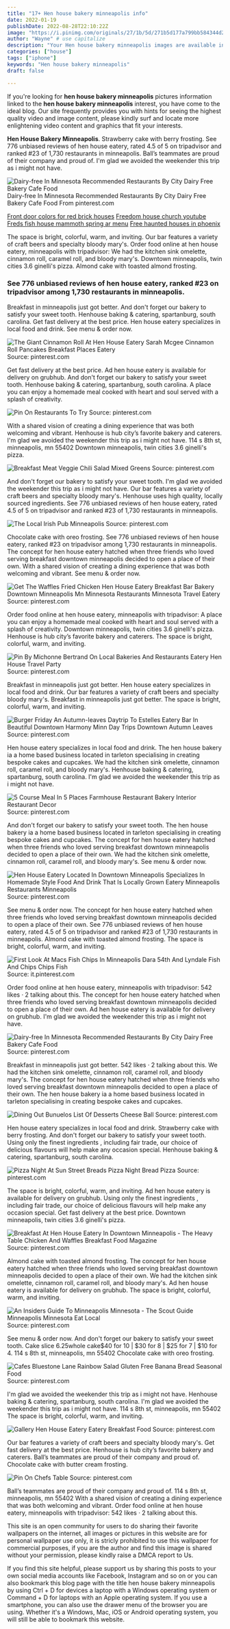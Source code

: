 ```yaml
---
title: "17+ Hen house bakery minneapolis info"
date: 2022-01-19
publishDate: 2022-08-28T22:10:22Z
image: "https://i.pinimg.com/originals/27/1b/5d/271b5d177a799bb584344d290cb78281.jpg"
author: "Wayne" # use capitalize
description: "Your Hen house bakery minneapolis images are available in this site. Hen house bakery minneapolis are a topic that is being searched for and liked by netizens today. You can Download the Hen house bakery minneapolis files here. Get all free images."
categories: ["house"]
tags: ["iphone"]
keywords: "Hen house bakery minneapolis"
draft: false

---
```


If you're looking for **hen house bakery minneapolis** pictures information linked to the **hen house bakery minneapolis** interest, you have come to the ideal  blog.  Our site frequently  provides you with  hints  for seeing  the highest  quality video and image  content, please kindly surf and locate more enlightening video content and graphics  that fit your interests.

**Hen House Bakery Minneapolis**. Strawberry cake with berry frosting. See 776 unbiased reviews of hen house eatery, rated 4.5 of 5 on tripadvisor and ranked #23 of 1,730 restaurants in minneapolis. Ball’s teammates are proud of their company and proud of. I&#039;m glad we avoided the weekender this trip as i might not have.

![Dairy-free In Minnesota Recommended Restaurants By City Dairy Free Bakery Cafe Food](https://i.pinimg.com/originals/ee/b0/bc/eeb0bcdf296380a8aa98daa9397018f9.jpg "Dairy-free In Minnesota Recommended Restaurants By City Dairy Free Bakery Cafe Food")
Dairy-free In Minnesota Recommended Restaurants By City Dairy Free Bakery Cafe Food From pinterest.com

[Front door colors for red brick houses](/front-door-colors-for-red-brick-houses/)
[Freedom house church youtube](/freedom-house-church-youtube/)
[Freds fish house mammoth spring ar menu](/freds-fish-house-mammoth-spring-ar-menu/)
[Free haunted houses in phoenix](/free-haunted-houses-in-phoenix/)

The space is bright, colorful, warm, and inviting. Our bar features a variety of craft beers and specialty bloody mary&#039;s. Order food online at hen house eatery, minneapolis with tripadvisor: We had the kitchen sink omelette, cinnamon roll, caramel roll, and bloody mary&#039;s. Downtown minneapolis, twin cities 3.6 ginelli&#039;s pizza. Almond cake with toasted almond frosting.

### See 776 unbiased reviews of hen house eatery, ranked #23 on tripadvisor among 1,730 restaurants in minneapolis.

Breakfast in minneapolis just got better. And don&#039;t forget our bakery to satisfy your sweet tooth. Henhouse baking &amp; catering, spartanburg, south carolina. Get fast delivery at the best price. Hen house eatery specializes in local food and drink. See menu &amp; order now.


![The Giant Cinnamon Roll At Hen House Eatery Sarah Mcgee Cinnamon Roll Pancakes Breakfast Places Eatery](https://i.pinimg.com/originals/b9/4d/bc/b94dbc3d6767c985ab64d92d197d3e7b.jpg "The Giant Cinnamon Roll At Hen House Eatery Sarah Mcgee Cinnamon Roll Pancakes Breakfast Places Eatery")
Source: pinterest.com

Get fast delivery at the best price. Ad hen house eatery is available for delivery on grubhub. And don&#039;t forget our bakery to satisfy your sweet tooth. Henhouse baking &amp; catering, spartanburg, south carolina. A place you can enjoy a homemade meal cooked with heart and soul served with a splash of creativity.

![Pin On Restaurants To Try](https://i.pinimg.com/originals/0b/9d/db/0b9ddb7d17b66bc8a905165c6a82b638.jpg "Pin On Restaurants To Try")
Source: pinterest.com

With a shared vision of creating a dining experience that was both welcoming and vibrant. Henhouse is hub city’s favorite bakery and caterers. I&#039;m glad we avoided the weekender this trip as i might not have. 114 s 8th st, minneapolis, mn 55402 Downtown minneapolis, twin cities 3.6 ginelli&#039;s pizza.

![Breakfast Meat Veggie Chili Salad Mixed Greens](https://i.pinimg.com/736x/5b/90/f2/5b90f21eec3b461e530c2c482a53e6f2.jpg "Breakfast Meat Veggie Chili Salad Mixed Greens")
Source: pinterest.com

And don&#039;t forget our bakery to satisfy your sweet tooth. I&#039;m glad we avoided the weekender this trip as i might not have. Our bar features a variety of craft beers and specialty bloody mary&#039;s. Henhouse uses high quality, locally sourced ingredients. See 776 unbiased reviews of hen house eatery, rated 4.5 of 5 on tripadvisor and ranked #23 of 1,730 restaurants in minneapolis.

![The Local Irish Pub Minneapolis](https://i.pinimg.com/600x315/83/0a/98/830a984344c6e3c2a82978d76237a71a.jpg "The Local Irish Pub Minneapolis")
Source: pinterest.com

Chocolate cake with oreo frosting. See 776 unbiased reviews of hen house eatery, ranked #23 on tripadvisor among 1,730 restaurants in minneapolis. The concept for hen house eatery hatched when three friends who loved serving breakfast downtown minneapolis decided to open a place of their own. With a shared vision of creating a dining experience that was both welcoming and vibrant. See menu &amp; order now.

![Get The Waffles Fried Chicken Hen House Eatery Breakfast Bar Bakery Downtown Minneapolis Mn Minnesota Restaurants Minnesota Travel Eatery](https://i.pinimg.com/236x/2c/09/68/2c096862c2028f88ad5bdd6e09df5dca--cinnamon-roll-pancakes-cinnamon-rolls.jpg "Get The Waffles Fried Chicken Hen House Eatery Breakfast Bar Bakery Downtown Minneapolis Mn Minnesota Restaurants Minnesota Travel Eatery")
Source: pinterest.com

Order food online at hen house eatery, minneapolis with tripadvisor: A place you can enjoy a homemade meal cooked with heart and soul served with a splash of creativity. Downtown minneapolis, twin cities 3.6 ginelli&#039;s pizza. Henhouse is hub city’s favorite bakery and caterers. The space is bright, colorful, warm, and inviting.

![Pin By Michonne Bertrand On Local Bakeries And Restaurants Eatery Hen House Travel Party](https://i.pinimg.com/736x/42/8a/2a/428a2a2ef89ad671f0cf3a0de6aa0523--food-magazines-hen-house.jpg "Pin By Michonne Bertrand On Local Bakeries And Restaurants Eatery Hen House Travel Party")
Source: pinterest.com

Breakfast in minneapolis just got better. Hen house eatery specializes in local food and drink. Our bar features a variety of craft beers and specialty bloody mary&#039;s. Breakfast in minneapolis just got better. The space is bright, colorful, warm, and inviting.

![Burger Friday An Autumn-leaves Daytrip To Estelles Eatery Bar In Beautiful Downtown Harmony Minn Day Trips Downtown Autumn Leaves](https://i.pinimg.com/originals/cd/60/d6/cd60d6df3fe739f083988fb8291f9d98.jpg "Burger Friday An Autumn-leaves Daytrip To Estelles Eatery Bar In Beautiful Downtown Harmony Minn Day Trips Downtown Autumn Leaves")
Source: pinterest.com

Hen house eatery specializes in local food and drink. The hen house bakery ia a home based business located in tarleton specialising in creating bespoke cakes and cupcakes. We had the kitchen sink omelette, cinnamon roll, caramel roll, and bloody mary&#039;s. Henhouse baking &amp; catering, spartanburg, south carolina. I&#039;m glad we avoided the weekender this trip as i might not have.

![5 Course Meal In 5 Places Farmhouse Restaurant Bakery Interior Restaurant Decor](https://i.pinimg.com/736x/de/6c/d6/de6cd6cc470e12ce057757339ad57d6d--course-meal-minneapolis.jpg "5 Course Meal In 5 Places Farmhouse Restaurant Bakery Interior Restaurant Decor")
Source: pinterest.com

And don&#039;t forget our bakery to satisfy your sweet tooth. The hen house bakery ia a home based business located in tarleton specialising in creating bespoke cakes and cupcakes. The concept for hen house eatery hatched when three friends who loved serving breakfast downtown minneapolis decided to open a place of their own. We had the kitchen sink omelette, cinnamon roll, caramel roll, and bloody mary&#039;s. See menu &amp; order now.

![Hen House Eatery Located In Downtown Minneapolis Specializes In Homemade Style Food And Drink That Is Locally Grown Eatery Minneapolis Restaurants Minneapolis](https://i.pinimg.com/originals/1b/ad/ec/1badec658bc8b01e30b95daf642f1127.png "Hen House Eatery Located In Downtown Minneapolis Specializes In Homemade Style Food And Drink That Is Locally Grown Eatery Minneapolis Restaurants Minneapolis")
Source: pinterest.com

See menu &amp; order now. The concept for hen house eatery hatched when three friends who loved serving breakfast downtown minneapolis decided to open a place of their own. See 776 unbiased reviews of hen house eatery, rated 4.5 of 5 on tripadvisor and ranked #23 of 1,730 restaurants in minneapolis. Almond cake with toasted almond frosting. The space is bright, colorful, warm, and inviting.

![First Look At Macs Fish Chips In Minneapolis Dara 54th And Lyndale Fish And Chips Chips Fish](https://i.pinimg.com/originals/3f/96/25/3f9625cb460dcde7b7b3b12fb9989b64.jpg "First Look At Macs Fish Chips In Minneapolis Dara 54th And Lyndale Fish And Chips Chips Fish")
Source: it.pinterest.com

Order food online at hen house eatery, minneapolis with tripadvisor: 542 likes · 2 talking about this. The concept for hen house eatery hatched when three friends who loved serving breakfast downtown minneapolis decided to open a place of their own. Ad hen house eatery is available for delivery on grubhub. I&#039;m glad we avoided the weekender this trip as i might not have.

![Dairy-free In Minnesota Recommended Restaurants By City Dairy Free Bakery Cafe Food](https://i.pinimg.com/originals/ee/b0/bc/eeb0bcdf296380a8aa98daa9397018f9.jpg "Dairy-free In Minnesota Recommended Restaurants By City Dairy Free Bakery Cafe Food")
Source: pinterest.com

Breakfast in minneapolis just got better. 542 likes · 2 talking about this. We had the kitchen sink omelette, cinnamon roll, caramel roll, and bloody mary&#039;s. The concept for hen house eatery hatched when three friends who loved serving breakfast downtown minneapolis decided to open a place of their own. The hen house bakery ia a home based business located in tarleton specialising in creating bespoke cakes and cupcakes.

![Dining Out Bunuelos List Of Desserts Cheese Ball](https://i.pinimg.com/originals/61/91/ca/6191ca38d56a0e10f34f230e3b40ff3f.jpg "Dining Out Bunuelos List Of Desserts Cheese Ball")
Source: pinterest.com

Hen house eatery specializes in local food and drink. Strawberry cake with berry frosting. And don&#039;t forget our bakery to satisfy your sweet tooth. Using only the finest ingredients , including fair trade, our choice of delicious flavours will help make any occasion special. Henhouse baking &amp; catering, spartanburg, south carolina.

![Pizza Night At Sun Street Breads Pizza Night Bread Pizza](https://i.pinimg.com/originals/29/d8/bf/29d8bf489a834638eeba65be517b97fc.jpg "Pizza Night At Sun Street Breads Pizza Night Bread Pizza")
Source: pinterest.com

The space is bright, colorful, warm, and inviting. Ad hen house eatery is available for delivery on grubhub. Using only the finest ingredients , including fair trade, our choice of delicious flavours will help make any occasion special. Get fast delivery at the best price. Downtown minneapolis, twin cities 3.6 ginelli&#039;s pizza.

![Breakfast At Hen House Eatery In Downtown Minneapolis - The Heavy Table Chicken And Waffles Breakfast Food Magazine](https://i.pinimg.com/originals/d4/cf/99/d4cf99384f642ac4d4336936f3e00399.jpg "Breakfast At Hen House Eatery In Downtown Minneapolis - The Heavy Table Chicken And Waffles Breakfast Food Magazine")
Source: pinterest.com

Almond cake with toasted almond frosting. The concept for hen house eatery hatched when three friends who loved serving breakfast downtown minneapolis decided to open a place of their own. We had the kitchen sink omelette, cinnamon roll, caramel roll, and bloody mary&#039;s. Ad hen house eatery is available for delivery on grubhub. The space is bright, colorful, warm, and inviting.

![An Insiders Guide To Minneapolis Minnesota - The Scout Guide Minneapolis Minnesota Eat Local](https://i.pinimg.com/originals/d0/6c/78/d06c7881bbe862c5541248962b65a810.jpg "An Insiders Guide To Minneapolis Minnesota - The Scout Guide Minneapolis Minnesota Eat Local")
Source: pinterest.com

See menu &amp; order now. And don&#039;t forget our bakery to satisfy your sweet tooth. Cake slice 6.25whole cake$40 for 10 | $30 for 8 | $25 for 7 | $10 for 4. 114 s 8th st, minneapolis, mn 55402 Chocolate cake with oreo frosting.

![Cafes Bluestone Lane Rainbow Salad Gluten Free Banana Bread Seasonal Food](https://i.pinimg.com/474x/3a/87/68/3a87686986ebaba15e5e6ce70ed81d0e--gluten-free-banana-bread-rainbow-salad.jpg "Cafes Bluestone Lane Rainbow Salad Gluten Free Banana Bread Seasonal Food")
Source: pinterest.com

I&#039;m glad we avoided the weekender this trip as i might not have. Henhouse baking &amp; catering, spartanburg, south carolina. I&#039;m glad we avoided the weekender this trip as i might not have. 114 s 8th st, minneapolis, mn 55402 The space is bright, colorful, warm, and inviting.

![Gallery Hen House Eatery Eatery Breakfast Food](https://i.pinimg.com/originals/7f/ad/82/7fad824784368d0ce2046623d185c308.jpg "Gallery Hen House Eatery Eatery Breakfast Food")
Source: pinterest.com

Our bar features a variety of craft beers and specialty bloody mary&#039;s. Get fast delivery at the best price. Henhouse is hub city’s favorite bakery and caterers. Ball’s teammates are proud of their company and proud of. Chocolate cake with butter cream frosting.

![Pin On Chefs Table](https://i.pinimg.com/originals/27/1b/5d/271b5d177a799bb584344d290cb78281.jpg "Pin On Chefs Table")
Source: pinterest.com

Ball’s teammates are proud of their company and proud of. 114 s 8th st, minneapolis, mn 55402 With a shared vision of creating a dining experience that was both welcoming and vibrant. Order food online at hen house eatery, minneapolis with tripadvisor: 542 likes · 2 talking about this.

This site is an open community for users to do sharing their favorite wallpapers on the internet, all images or pictures in this website are for personal wallpaper use only, it is stricly prohibited to use this wallpaper for commercial purposes, if you are the author and find this image is shared without your permission, please kindly raise a DMCA report to Us.

If you find this site helpful, please support us by sharing this posts to your own social media accounts like Facebook, Instagram and so on or you can also bookmark this blog page with the title hen house bakery minneapolis by using Ctrl + D for devices a laptop with a Windows operating system or Command + D for laptops with an Apple operating system. If you use a smartphone, you can also use the drawer menu of the browser you are using. Whether it's a Windows, Mac, iOS or Android operating system, you will still be able to bookmark this website.

